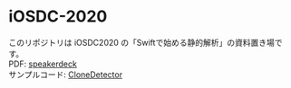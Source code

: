 # iOSDC-2020
このリポジトリは iOSDC2020 の「Swiftで始める静的解析」の資料置き場です。  
PDF: [speakerdeck](https://speakerdeck.com/matsuji/swiftdeshi-merujing-de-jie-xi)  
サンプルコード: [CloneDetector](./sample-code/CloneDetector)
